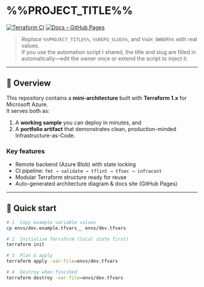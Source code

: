 # %%PROJECT_TITLE%%

[![Terraform CI](https://github.com/%%GH_OWNER%%/%%REPO_SLUG%%/actions/workflows/ci.yml/badge.svg)](https://github.com/%%GH_OWNER%%/%%REPO_SLUG%%/actions/workflows/ci.yml)
[![Docs – GitHub Pages](https://img.shields.io/badge/docs-gh--pages-blue)](https://%%GH_OWNER%%.github.io/%%REPO_SLUG%%)

> *Replace* `%%PROJECT_TITLE%%`, `%%REPO_SLUG%%`, and `%%GH_OWNER%%` with real values.  
> If you use the automation script I shared, the title and slug are filled in automatically—edit the owner once or extend the script to inject it.

---

## 🌟 Overview

This repository contains a **mini-architecture** built with **Terraform 1.x** for Microsoft Azure.  
It serves both as:

1. A **working sample** you can deploy in minutes, and  
2. A **portfolio artifact** that demonstrates clean, production-minded Infrastructure-as-Code.

### Key features

- Remote backend (Azure Blob) with state locking  
- CI pipeline: `fmt → validate → tflint → tfsec → infracost`  
- Modular Terraform structure ready for reuse  
- Auto-generated architecture diagram & docs site (GitHub Pages)

---

## 🚀 Quick start

```bash
# 1  Copy example variable values
cp envs/dev.example.tfvars__ envs/dev.tfvars

# 2  Initialise Terraform (local state first)
terraform init

# 3  Plan & apply
terraform apply -var-file=envs/dev.tfvars

# 4  Destroy when finished
terraform destroy -var-file=envs/dev.tfvars
